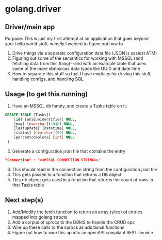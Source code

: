 # golang.driver
## Driver/main app

Purpose: This is just my first attempt at an application that goes beyond your hello world stuff, namely I wanted to figure out how to 
1. Drive things via a separate configuration data file (JSON is easiest ATM)
2. Figuring out some of the semantics for working with MSSQL (and fetching data from this thing)--and with an example table that uses some of the more obnoxious data types like UUID and date time
3. How to separate this stuff so that I have modules for driving this stuff, handling configs, and handling SQL 

## Usage (to get this running)
1. Have an MSSQL db handy, and create a Tasks table on it:
```SQL
CREATE TABLE [Tasks](
	[id] [uniqueidentifier] NULL,
	[msg] [nvarchar](2048) NULL,
	[lastupdate] [datetime] NULL,
	[status] [nvarchar](50) NULL,
	[percentcomplete] [int] NULL
 ) 
 ```
2. Generate a configuration.json file that contains the entry 
```JSON
"Connection" : "<<MSSQL CONNECTION STRING>>"
```
3. This should read in the  connection string from the  configuration.json file
4. This gets passed to a function that returns a DB object
5. This  db object gets used in a function that returns the count of rows in that Tasks table

## Next step(s)
1. Add/Modify the fetch function to return an array (slice) of entries mapped into golang structs
2. Add a corpus of sprocs to the DBMS to handle the CRUD ops  
3. Wire up these calls to the sprocs as additional functions
4. Figure out how to wire this up into an openAPI compliant REST service

